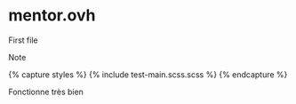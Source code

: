 # mentor.ovh
First file


Note

{% capture styles %}
  {% include test-main.scss.scss %}
{% endcapture %}
<style>{{ styles | scssify | strip }}</style>

Fonctionne très bien
